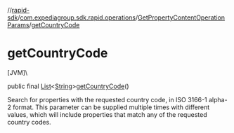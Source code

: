 //[rapid-sdk](../../../index.md)/[com.expediagroup.sdk.rapid.operations](../index.md)/[GetPropertyContentOperationParams](index.md)/[getCountryCode](get-country-code.md)

# getCountryCode

[JVM]\

public final [List](https://docs.oracle.com/javase/8/docs/api/java/util/List.html)&lt;[String](https://docs.oracle.com/javase/8/docs/api/java/lang/String.html)&gt;[getCountryCode](get-country-code.md)()

Search for properties with the requested country code, in ISO 3166-1 alpha-2 format. This parameter can be supplied multiple times with different values, which will include properties that match any of the requested country codes.
